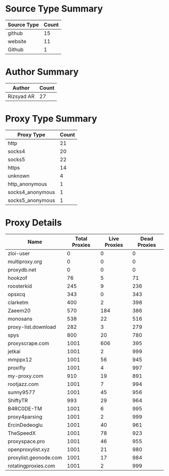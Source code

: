 # Source Type Summary

| Source Type | Count |
|-------------|-------|
| github | 15 |
| website | 11 |
| Github | 1 |


# Author Summary

| Author | Count |
|--------|-------|
| Rizsyad AR | 27 |


# Proxy Type Summary

| Proxy Type | Count |
|------------|-------|
| http | 21 |
| socks4 | 20 |
| socks5 | 22 |
| https | 14 |
| unknown | 4 |
| http_anonymous | 1 |
| socks4_anonymous | 1 |
| socks5_anonymous | 1 |


# Proxy Details

| Name | Total Proxies | Live Proxies | Dead Proxies |
|------|---------------|--------------|---------------|
| zloi-user | 0 | 0 | 0 |
| multiproxy.org | 0 | 0 | 0 |
| proxydb.net | 0 | 0 | 0 |
| hookzof | 76 | 5 | 71 |
| roosterkid | 245 | 9 | 236 |
| opsxcq | 343 | 0 | 343 |
| clarketm | 400 | 2 | 398 |
| Zaeem20 | 570 | 184 | 386 |
| monosans | 538 | 22 | 516 |
| proxy-list.download | 282 | 3 | 279 |
| spys | 800 | 20 | 780 |
| proxyscrape.com | 1001 | 606 | 395 |
| jetkai | 1001 | 2 | 999 |
| mmppx12 | 1001 | 56 | 945 |
| proxifly | 1001 | 4 | 997 |
| my-proxy.com | 910 | 19 | 891 |
| rootjazz.com | 1001 | 7 | 994 |
| sunny9577 | 1001 | 45 | 956 |
| ShiftyTR | 993 | 29 | 964 |
| B4RC0DE-TM | 1001 | 6 | 995 |
| proxy4parsing | 1001 | 2 | 999 |
| ErcinDedeoglu | 1001 | 40 | 961 |
| TheSpeedX | 1001 | 78 | 923 |
| proxyspace.pro | 1001 | 46 | 955 |
| openproxylist.xyz | 1001 | 21 | 980 |
| proxylist.geonode.com | 1001 | 17 | 984 |
| rotatingproxies.com | 1001 | 2 | 999 |
